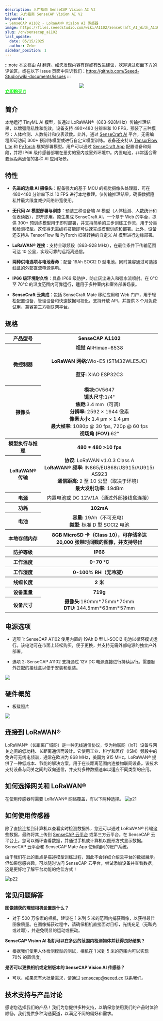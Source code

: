```yaml
---
description: 入门指南 SenseCAP Vision AI V2
title: 入门指南 SenseCAP Vision AI V2
keywords:
- SenseCAP A1102 - LoRaWAN® Vision AI 传感器
image: https://files.seeedstudio.com/wiki/A1102/SenseCraft_AI_With_A1102/top.webp
slug: /cn/sensecap_a1102
last_update:
  date: 05/15/2025
  author: Zeke
sidebar_position: 1
---
```

:::note
本文档由 AI 翻译。如您发现内容有误或有改进建议，欢迎通过页面下方的评论区，或在以下 Issue 页面中告诉我们：https://github.com/Seeed-Studio/wiki-documents/issues
:::

<div align="center"><img width ={500} src="https://files.seeedstudio.com/wiki/A1102/SenseCraft_AI_With_A1102/A1102_shop.jpg"/></div>

<div class="get_one_now_container" style={{textAlign: 'center'}}>
    <a class="get_one_now_item" href="https://www.seeedstudio.com/SenseCAP-A1102-LoRaWAN-Vision-AI-Sensor-p-6347.html">
            <strong><span><font color={'FFFFFF'} size={"4"}> 立即购买 🖱️</font></span></strong>
    </a>
</div>

## 简介

本地运行 TinyML AI 模型，仅通过 LoRaWAN®（863-928MHz）传输推理结果，以增强隐私性和能效。设备支持 480×480 分辨率和 10 FPS，预装了三种模型：人体检测、人数统计和仪表读数。此外，通过 [SenseCraft AI](https://sensecraft.seeed.cc/ai/#/home) 平台，无需编程即可访问 300+ 预训练模型或进行自定义模型训练。设备还支持从 [TensorFlow Lite](https://www.tensorflow.org/) 和 [PyTorch](https://pytorch.org/) 框架部署模型。用户可以通过 [SenseCraft App](https://sensecap-mate-download.seeed.cn/) 配置设备和频段，并将 IP66 级传感器部署在恶劣的室内或室外环境中。内置电池，非常适合需要远距离通信的各种 AI 应用场景。

## 特性
- **先进的边缘 AI 摄像头**：配备强大的基于 MCU 的视觉摄像头处理器，可在 480×480 分辨率下以 10 FPS 进行本地推理。仅传输推理结果，确保数据隐私并最大限度减少网络带宽使用。

- **无代码 AI 模型部署与训练**：预装三种设备端 AI 模型（人体检测、人数统计和仪表读数），即开即用。原生集成 SenseCraft AI，一个基于 Web 的平台，提供 300+ 预训练模型用于即时部署，并支持简单的三步训练工作流，用于分类和检测模型。这使得无需编程技能即可快速完成模型训练和部署。此外，设备还支持从 TensorFlow 和 PyTorch 框架转换的自定义 AI 模型进行边缘部署。

- **LoRaWAN® 连接**：支持全球频段（863-928 MHz），在最佳条件下传输范围可达 10 公里，实现可靠的远距离通信。

- **两种供电选项与电池寿命**：配备 19Ah SOCl2 D 型电池，同时兼容通过可选接线盒的外部直流电源供电。

- **IP66 级环境耐久性**：具备 IP66 级防护，防止灰尘进入和强水流喷射。在 0°C 至 70°C 的温度范围内可靠运行，适用于多种室内和室外部署场景。

- **SenseCraft 云集成**：包括 SenseCraft Mate 移动应用和 Web 门户，用于轻松配置设备、管理设备和快速数据可视化。支持开放 API，并提供 3 个月免费试用，兼容第三方物联网平台。

## 规格

<table align="center">
	<tr>
	    <th>产品型号</th>
        <th>SenseCAP A1102</th>
	</tr>
	<tr>
	    <th>微控制器</th>
        <td align="center">
        <strong>视觉 AI:</strong>Himax-6538 <br></br> 
        <strong>LoRaWAN 网络:</strong>Wio-E5 (STM32WLE5JC)<br></br>
        <strong>蓝牙:</strong> XIAO ESP32C3<br></br>
        </td>
	</tr>
    <tr>
        <th>摄像头</th>
        <td align="center">
            <strong>模块:</strong>OV5647<br />
            <strong>镜头尺寸:</strong>1/4"<br />
            <strong>焦距:</strong>3.4 mm（可调）<br />
            <strong>分辨率:</strong> 2592 × 1944 像素<br />
            <strong>像素大小:</strong> 1.4 µm × 1.4 µm<br />
            <strong>最大帧率:</strong> 1080p @ 30 fps, 720p @ 60 fps<br />
            <strong>视场角 (FOV):</strong>62°
        </td>
    </tr>
    <tr>
	    <th>模型执行与推理</th>
        <th>480 * 480  >10 fps</th>	
    </tr>
    <tr>
        <th>LoRaWAN® 传输</th>
        <td align="center">
        <strong>协议:</strong> LoRaWAN v1.0.3 Class A<br />
        <strong>LoRaWAN® 频率:</strong> IN865/EU868/US915/AU915/ AS923<br />
        <strong>通信距离:</strong> 2 至 10 公里（取决于环境）<br />
        <strong>最大发射功率:</strong> 19dBm<br />
        </td>
    </tr>
    <tr>
        <th>电源</th>
        <td align="center">
        内置电池或 DC 12V/1A（通过外部接线盒连接）
        </td>
    </tr>
	<tr>
	    <th>功耗</th>
        <th>102mA</th>
	</tr>
	<tr>
	      <th>电池</th>
        <td align="center">
        <strong>容量:</strong> 19Ah（不可充电）<br />
        <strong>类型:</strong> 标准 D 型 SOCl2 电池<br />
        </td>
	</tr>
	<tr>
	    <th>本地存储内存</th>
        <th>8GB MicroSD 卡（Class 10），可存储多达 20,000 张带时间戳的图像，并支持导出</th>
	</tr>
	<tr>
	    <th>防护等级</th>
        <th>IP66</th>
	</tr>
	<tr>
	    <th>工作温度</th>
        <th>0-70 °C</th>
	</tr>
	<tr>
	    <th>工作湿度</th>
        <th>0-100% RH（无冷凝）</th>
	</tr>
	<tr>
	    <th>线缆长度</th>
        <th>2 米</th>
	</tr>
	<tr>
	    <th>设备重量</th>
        <th>719g</th>
	</tr>
	<tr>
	    <th>设备尺寸</th>
        <td align="center">
        <strong>摄像头:</strong>180mm*75mm*70mm<br />
        <strong>DTU: </strong> 144.5mm*63mm*57mm<br />
        </td>
	</tr>
</table>

## 电源选项
- 选项 1: SenseCAP A1102 使用内置的 19Ah D 型 Li-SOCl2 电池以循环模式运行。该电池可在市面上轻松购买，便于更换，并支持无需外部电源的独立户外部署。

- 选项 2: SenseCAP A1102 支持通过 12V DC 电源连接进行持续运行。需要额外匹配的接线盒以便于安装和组装。

<div style={{textAlign:'center'}}><img src="https://files.seeedstudio.com/wiki/A1102/SenseCraft_AI_With_A1102/39.png" style={{width:900, height:'auto'}}/></div>

## 硬件概览
- 板载照片

<div style={{textAlign:'center'}}><img src="https://files.seeedstudio.com/wiki/A1102/SenseCraft_AI_With_A1102/38.png" style={{width:900, height:'auto'}}/></div>



## 连接到 LoRaWAN®
LoRaWAN®（长距离广域网）是一种无线通信协议，专为物联网（IoT）设备与网关之间的低功耗、长距离通信而设计。它使用工业、科学和医疗（ISM）频段中的免许可无线电频谱，通常在欧洲为 868 MHz，美国为 915 MHz。LoRaWAN® 提供了一种低成本、节能的解决方案，用于在长距离范围内连接物联网设备。该技术支持设备与网关之间的双向通信，并支持多种数据速率以适应不同类型的应用。

## 如何选择网关和 LoRaWAN®
在使用传感器时需要 LoRaWAN® 网络覆盖，有以下两种选择。
![p21](https://files.seeedstudio.com/wiki/SenseCAP/SenseCAP_LoRaWAN_S210X_Series/4.png)

## 如何使用传感器
除了直接连接到计算机以查看实时检测数据外，您还可以通过 LoRaWAN® 传输这些数据，最终将其上传到 [SenseCAP 云平台](https://sensecap.seeed.cc/) 或第三方云平台。在 SenseCAP 云平台上，您可以循环查看数据，并通过手机或计算机以图形方式显示数据。SenseCAP 云平台和 SenseCAP Mate App 使用相同的账户系统。

由于我们在此的重点是描述模型训练过程，因此不会详细介绍云平台的数据展示。但如果您感兴趣，可以随时访问 SenseCAP 云平台，尝试添加设备并查看数据。这是更好地了解平台功能的绝佳方式！

![p22](https://files.seeedstudio.com/wiki/SenseCAP/SenseCAP_LoRaWAN_S210X_Series/11.png)


## 常见问题解答

**图像捕获的理想相机设置是什么？**

- 对于 500 万像素的相机，建议在 1 米到 5 米的范围内捕获图像，以获得最佳图像质量。在图像捕获过程中，请确保相机直接面对目标，光线充足（无眩光或过曝），并避免明显的运动或振动。

**SenseCAP Vision AI 相机可以在多远的范围内检测物体并获得良好结果？**

- 根据我们使用人体检测模型的测试，相机在 1 米到 5 米的范围内可以实现 70% 的置信度。

**是否可以更换相机或定制版本的 SenseCAP Vision AI 传感器？**

- 可以，如果您有大批量需求，请通过 sensecap@seeed.cc 联系我们。


## 技术支持与产品讨论

感谢您选择我们的产品！我们为您提供多种支持，以确保您使用我们的产品时体验顺畅。我们提供多种沟通渠道，以满足不同的偏好和需求。

<div class="button_tech_support_container">
<a href="https://forum.seeedstudio.com/" class="button_forum"></a> 
<a href="https://www.seeedstudio.com/contacts" class="button_email"></a>
</div>

<div class="button_tech_support_container">
<a href="https://discord.gg/eWkprNDMU7" class="button_discord"></a> 
<a href="https://github.com/Seeed-Studio/wiki-documents/discussions/69" class="button_discussion"></a>
</div>